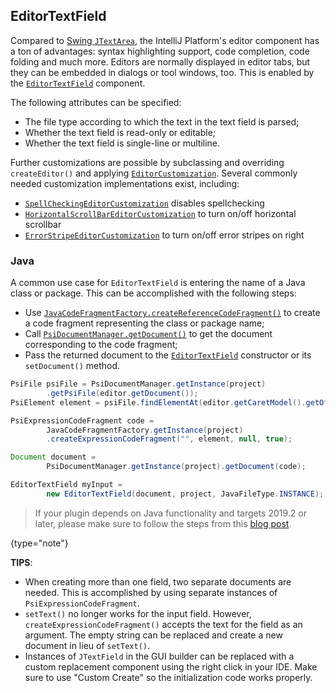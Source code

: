 [//]: # (title: Editor Components)

<!-- Copyright 2000-2022 JetBrains s.r.o. and other contributors. Use of this source code is governed by the Apache 2.0 license that can be found in the LICENSE file. -->

## EditorTextField

Compared to [Swing `JTextArea`](https://docs.oracle.com/javase/8/docs/api/javax/swing/JTextArea.html), the IntelliJ Platform's editor component has a ton of advantages: syntax highlighting support, code completion, code folding and much more.
Editors are normally displayed in editor tabs, but they can be embedded in dialogs or tool windows, too.
This is enabled by the [`EditorTextField`](upsource:///platform/platform-impl/src/com/intellij/ui/EditorTextField.java) component.

The following attributes can be specified:

* The file type according to which the text in the text field is parsed;
* Whether the text field is read-only or editable;
* Whether the text field is single-line or multiline.

Further customizations are possible by subclassing and overriding `createEditor()` and applying [`EditorCustomization`](upsource:///platform/platform-impl/src/com/intellij/ui/EditorCustomization.java).
Several commonly needed customization implementations exist, including:
- [`SpellCheckingEditorCustomization`](upsource:///spellchecker/src/com/intellij/spellchecker/ui/SpellCheckingEditorCustomization.java) disables spellchecking
- [`HorizontalScrollBarEditorCustomization`](upsource:///platform/platform-impl/src/com/intellij/ui/HorizontalScrollBarEditorCustomization.java) to turn on/off horizontal scrollbar
- [`ErrorStripeEditorCustomization`](upsource:///platform/platform-impl/src/com/intellij/ui/ErrorStripeEditorCustomization.java) to turn on/off error stripes on right

### Java

A common use case for `EditorTextField` is entering the name of a Java class or package.
This can be accomplished with the following steps:

* Use [`JavaCodeFragmentFactory.createReferenceCodeFragment()`](upsource:///java/java-psi-api/src/com/intellij/psi/JavaCodeFragmentFactory.java) to create a code fragment representing the class or package name;
* Call [`PsiDocumentManager.getDocument()`](upsource:///platform/core-api/src/com/intellij/psi/PsiDocumentManager.java) to get the document corresponding to the code fragment;
* Pass the returned document to the [`EditorTextField`](upsource:///platform/platform-impl/src/com/intellij/ui/EditorTextField.java) constructor or its `setDocument()` method.

```java
PsiFile psiFile = PsiDocumentManager.getInstance(project)
        .getPsiFile(editor.getDocument());
PsiElement element = psiFile.findElementAt(editor.getCaretModel().getOffset());

PsiExpressionCodeFragment code =
        JavaCodeFragmentFactory.getInstance(project)
        .createExpressionCodeFragment("", element, null, true);

Document document =
        PsiDocumentManager.getInstance(project).getDocument(code);

EditorTextField myInput =
        new EditorTextField(document, project, JavaFileType.INSTANCE);
```

> If your plugin depends on Java functionality and targets 2019.2 or later, please make sure to follow the steps from this [blog post](https://blog.jetbrains.com/platform/2019/06/java-functionality-extracted-as-a-plugin/).
>
{type="note"}

**TIPS**:

* When creating more than one field, two separate documents are needed.
  This is accomplished by using separate instances of `PsiExpressionCodeFragment`.
* `setText()` no longer works for the input field.
  However, `createExpressionCodeFragment()` accepts the text for the field as an argument.
  The empty string can be replaced and create a new document in lieu of `setText()`.
* Instances of `JTextField` in the GUI builder can be replaced with a custom replacement component using the right click in your IDE.
  Make sure to use "Custom Create" so the initialization code works properly.
